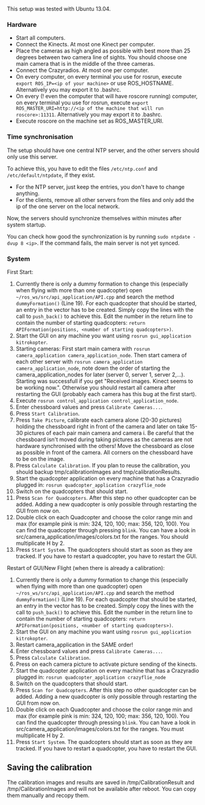 This setup was tested with Ubuntu 13.04.

### Hardware

* Start all computers.
* Connect the Kinects. At most one Kinect per computer.
* Place the cameras as high angled as possible with best more than 25 degrees between two camera line of sights. You should choose one main camera that is in the middle of the three cameras.
* Connect the Crazyradios. At most one per computer.
* On every computer, on every terminal you use for rosrun, execute `export ROS_IP=<ip of your machine>` or use ROS_HOSTNAME. Alternatively you may export it to .bashrc.
* On every (! even the computer that will have roscore running) computer, on every terminal you use for rosrun, execute `export ROS_MASTER_URI=http://<ip of the machine that will run roscore>:11311`. Alternatively you may export it to .bashrc.
* Execute roscore on the machine set as ROS_MASTER_URI.

### Time synchronisation

The setup should have one central NTP server, and the other servers should only use this server.

To achieve this, you have to edit the files `/etc/ntp.conf` and `/etc/default/ntpdate`, if they exist.

* For the NTP server, just keep the entries, you don't have to change anything.
* For the clients, remove all other servers from the files and only add the ip of the one server on the local network.

Now, the servers should synchronize themselves within minutes after system startup.

You can check how good the synchronization is by running `sudo ntpdate -dvup 8 <ip>`. If the command fails, the main server is not yet synced.

### System

First Start:

 1. Currently there is only a dummy formation to change this (especially when flying with more than one quadcopter) open `~/ros_ws/src/api_application/API.cpp` and search the method `dummyFormation()` (Line 19). For each quadcopter that should be started, an entry in the vector has to be created. Simply copy the lines with the call to `push_back()` to achieve this. Edit the number in the return line to contain the number of starting quadcopters: `return APIFormation(positions, <number of starting quadcopters>)`.
 2. Start the GUI on any machine you want using `rosrun gui_application kitrokopter`.
 3. Starting cameras: First start main camera with `rosrun camera_application camera_application_node`. Then start camera of each other server with `rosrun camera_application camera_application_node`, note down the order of starting the camera_application_nodes for later (server 0, server 1, server 2,...). Starting was successfull if you get "Received images. Kinect seems to be working now.". Otherwise you should restart all camera after restarting the GUI (probably each camera has this bug at the first start).
 4. Execute `rosrun control_application control_application_node`.
 5. Enter chessboard values and press `Calibrate Cameras...`.
 6. Press `Start Calibration`.
 7. Press `Take Picture`, calibrate each camera alone (20-30 pictures) holding the chessboard right in front of the camera and later on take 15-30 pictures of each pair main camera and camera i. Be careful that the chessboard isn't moved during taking pictures as the cameras are not hardware synchronised with the others! Move the chessboard as close as possible in front of the camera. All corners on the chessboard have to be on the image.
 8. Press `Calculate Calibration`. If you plan to reuse the calibration, you should backup tmp/calibrationImages and tmp/calibrationResults.
 9. Start the quadcopter application on every machine that has a Crazyradio plugged in: `rosrun quadcopter_application crazyflie_node`
 10. Switch on the quadcopters that should start.
 11. Press `Scan for Quadcopters`. After this step no other quadcopter can be added. Adding a new quadcopter is only possible through restarting the GUI from now on.
 12. Double click on each Quadcopter and choose the color range min and max (for example pink is min: 324, 120, 100; max: 356, 120, 100). You can find the quadcopter through pressing `blink`. You can have a look in src/camera_application/images/colors.txt for the ranges. You should multiplicate H by 2.
 13. Press `Start System`. The quadcopters should start as soon as they are tracked. If you have to restart a quadcopter, you have to restart the GUI.


Restart of GUI/New Flight (when there is already a calibration):

 1. Currently there is only a dummy formation to change this (especially when flying with more than one quadcopter) open `~/ros_ws/src/api_application/API.cpp` and search the method `dummyFormation()` (Line 19). For each quadcopter that should be started, an entry in the vector has to be created. Simply copy the lines with the call to `push_back()` to achieve this. Edit the number in the return line to contain the number of starting quadcopters: `return APIFormation(positions, <number of starting quadcopters>)`.
 2. Start the GUI on any machine you want using `rosrun gui_application kitrokopter`.
 3. Restart camera_application in the SAME order!
 4. Enter chessboard values and press `Calibrate Cameras...`.
 5. Press `Calculate Calibration`.
 6. Press on each camera picture to activate picture sending of the kinects.
 7. Start the quadcopter application on every machine that has a Crazyradio plugged in: `rosrun quadcopter_application crazyflie_node`
 8. Switch on the quadcopters that should start.
 9. Press `Scan for Quadcopters`. After this step no other quadcopter can be added. Adding a new quadcopter is only possible through restarting the GUI from now on.
 10. Double click on each Quadcopter and choose the color range min and max (for example pink is min: 324, 120, 100; max: 356, 120, 100). You can find the quadcopter through pressing `blink`. You can have a look in src/camera_application/images/colors.txt for the ranges. You must multiplicate H by 2.
 11. Press `Start System`. The quadcopters should start as soon as they are tracked. If you have to restart a quadcopter, you have to restart the GUI.

## Saving the calibration
The calibration images and results are saved in /tmp/CalibrationResult and /tmp/CalibrationImages and will not be available after reboot. You can copy them manually and recopy them.
